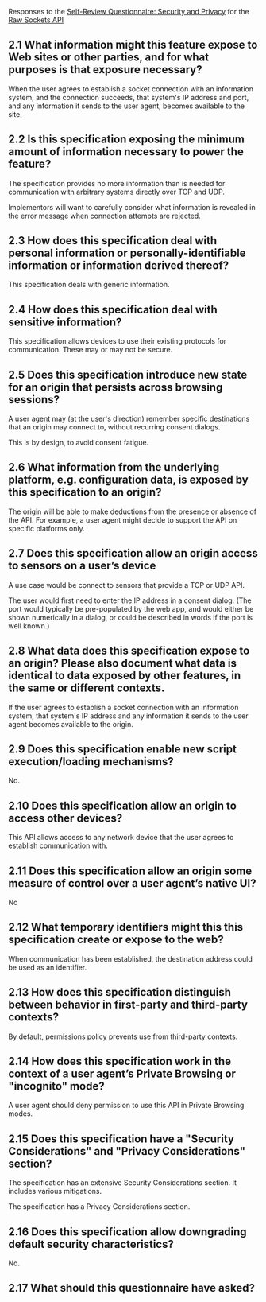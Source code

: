

Responses to the [Self-Review Questionnaire: Security and Privacy](https://w3ctag.github.io/security-questionnaire/) for the [Raw Sockets API](https://github.com/WICG/raw-sockets/)




## 2.1 What information might this feature expose to Web sites or other parties, and for what purposes is that exposure necessary?

When the user agrees to establish a socket connection with an information system, and the connection succeeds, that system's IP address and port, and any information it sends to the user agent, becomes available to the site.


## 2.2 Is this specification exposing the minimum amount of information necessary to power the feature?

The specification provides no more information than is needed for communication with arbitrary systems directly over TCP and UDP.

Implementors will want to carefully consider what information is revealed in the error message when connection attempts are rejected.


## 2.3 How does this specification deal with personal information or personally-identifiable information or information derived thereof?

This specification deals with generic information.


## 2.4 How does this specification deal with sensitive information?

This specification allows devices to use their existing protocols for communication. These may or may not be secure.


## 2.5 Does this specification introduce new state for an origin that persists across browsing sessions?

A user agent may (at the user's direction) remember specific destinations that an origin may connect to, without recurring consent dialogs.

This is by design, to avoid consent fatigue.


## 2.6 What information from the underlying platform, e.g. configuration data, is exposed by this specification to an origin?

The origin will be able to make deductions from the presence or absence of the API. For example, a user agent might decide to support the API on specific platforms only.


## 2.7 Does this specification allow an origin access to sensors on a user’s device

A use case would be connect to sensors that provide a TCP or UDP API.

The user would first need to enter the IP address in a consent dialog. (The port would typically be pre-populated by the web app, and would either be shown numerically in a dialog, or could be described in words if the port is well known.)


## 2.8 What data does this specification expose to an origin? Please also document what data is identical to data exposed by other features, in the same or different contexts.

If the user agrees to establish a socket connection with an information system, that system's IP address and any information it sends to the user agent becomes available to the origin.


## 2.9 Does this specification enable new script execution/loading mechanisms?

No.


## 2.10 Does this specification allow an origin to access other devices?

This API allows access to any network device that the user agrees to establish communication with.


## 2.11 Does this specification allow an origin some measure of control over a user agent’s native UI?

No


## 2.12 What temporary identifiers might this this specification create or expose to the web?

When communication has been established, the destination address could be used as an identifier.


## 2.13 How does this specification distinguish between behavior in first-party and third-party contexts?

By default, permissions policy prevents use from third-party contexts.


## 2.14 How does this specification work in the context of a user agent’s Private Browsing or "incognito" mode?

A user agent should deny permission to use this API in Private Browsing modes.


## 2.15 Does this specification have a "Security Considerations" and "Privacy Considerations" section?

The specification has an extensive Security Considerations section. It includes various mitigations.

The specification has a Privacy Considerations section.


## 2.16 Does this specification allow downgrading default security characteristics?

No.


## 2.17 What should this questionnaire have asked?



